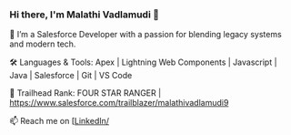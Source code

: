 ### Hi there, I'm Malathi Vadlamudi 👋

🔧 I’m a Salesforce Developer with a passion for blending legacy systems and modern tech.

🛠 Languages & Tools: Apex | Lightning Web Components | Javascript | Java | Salesforce | Git | VS Code 

🏅 Trailhead Rank: FOUR STAR RANGER | https://www.salesforce.com/trailblazer/malathivadlamudi9

📫 Reach me on [[LinkedIn/](https://www.linkedin.com/in/malathivadlamudi/)

